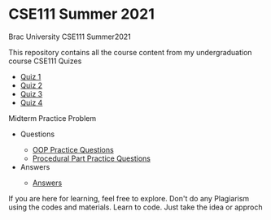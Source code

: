 # CSE111 Summer 2021
Brac University CSE111 Summer2021 

This repository contains all the course content from my undergraduation course CSE111
Quizes
<ul>
  <li><a href="https://colab.research.google.com/drive/1Ae7GiGsJbEp6s8LOjgQQT1ySZuRcgTBe?usp=sharing">Quiz 1</a></li>
  <li><a href="https://colab.research.google.com/drive/1CkeW6ZLr5KCB2IPqqSojcvrl1QiZoxIV?usp=sharing">Quiz 2</a></li>
  <li><a href="https://colab.research.google.com/drive/1DJP3EIBehkqdVvL1hmDBMfwZfdDT_7X_?usp=sharing">Quiz 3</a></li>
  <li><a href="https://colab.research.google.com/drive/1NpkHP5hmMB_IDbwY1hT4jLkTl84jfI9H?usp=sharing">Quiz 4</a></li>
</ul>
Midterm Practice Problem
<ul>
  <li>Questions</li>
  <ul>
    <li>
      <a target="_blank" href="https://github.com/danialcodes/CSE111/blob/main/Mid%20Term/Practice%20Questions/OOP%20Practice%20Questions.pdf">OOP Practice Questions</a>
    </li>
    <li>
     <a target="_blank" href="https://github.com/danialcodes/CSE111/blob/main/Mid%20Term/Practice%20Questions/Procedural%20Part%20Practice%20Questions.pdf">Procedural Part Practice Questions</a>
    </li>
  </ul>
  <li>Answers</li>
  <ul>
    <li><a href="https://colab.research.google.com/drive/1ozcLwjGijyLkYGH6UurO-9pXNfOI9XnM?usp=sharing">Answers</a></li>
  </ul>
</ul>


If you are here for learning, feel free to explore.
Don't do any Plagiarism using the codes and materials. Learn to code. Just take the idea or approch
